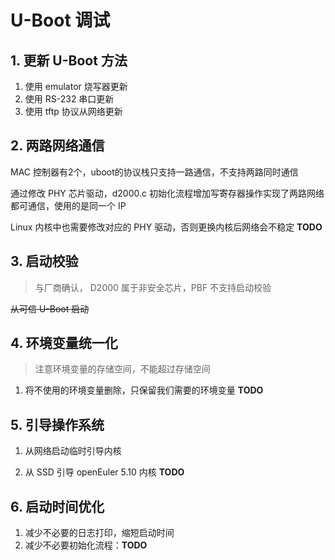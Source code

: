 # U-Boot 调试

## 1. 更新 U-Boot 方法

1. 使用 emulator 烧写器更新
2. 使用 RS-232 串口更新
3. 使用 tftp 协议从网络更新

## 2. 两路网络通信

MAC 控制器有2个，uboot的协议栈只支持一路通信，不支持两路同时通信

通过修改 PHY 芯片驱动，d2000.c 初始化流程增加写寄存器操作实现了两路网络都可通信，使用的是同一个 IP

Linux 内核中也需要修改对应的 PHY 驱动，否则更换内核后网络会不稳定 **TODO**

## 3. 启动校验

> 与厂商确认， D2000 属于非安全芯片，PBF 不支持启动校验

~~从可信 U-Boot 启动~~

## 4. 环境变量统一化

> 注意环境变量的存储空间，不能超过存储空间

1. 将不使用的环境变量删除，只保留我们需要的环境变量 **TODO**

## 5. 引导操作系统

1. 从网络启动临时引导内核

2. 从 SSD 引导 openEuler 5.10 内核 **TODO**

## 6. 启动时间优化

1. 减少不必要的日志打印，缩短启动时间
2. 减少不必要初始化流程：**TODO**
